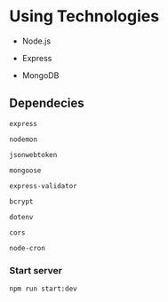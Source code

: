 # Using Technologies

-   Node.js

-   Express

-   MongoDB

## Dependecies

`express`

`nodemon`

`jsonwebtoken`

`mongoose`

`express-validator`

`bcrypt`

`dotenv`

`cors`

`node-cron`

### Start server

`npm run start:dev`
